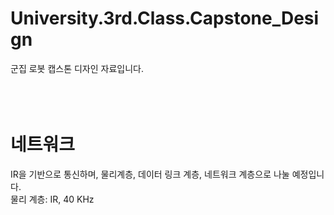 # University.3rd.Class.Capstone_Design
군집 로봇 캡스톤 디자인 자료입니다.     
<br>
<br>
<br>
# 네트워크
IR을 기반으로 통신하며, 물리계층, 데이터 링크 계층, 네트워크 계층으로 나눌 예정입니다.     
물리 계층: IR, 40 KHz

